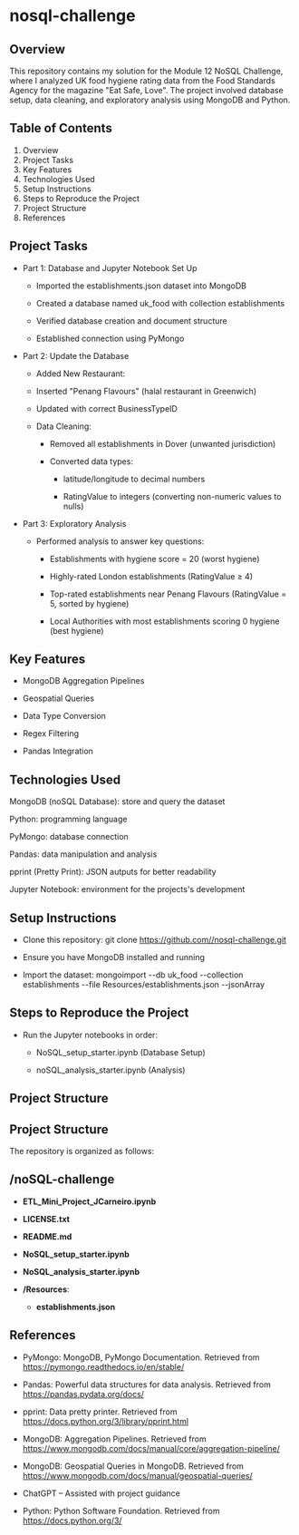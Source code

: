 # nosql-challenge

## Overview
This repository contains my solution for the Module 12 NoSQL Challenge, where I analyzed UK food hygiene rating data from the Food Standards Agency for the magazine "Eat Safe, Love". The project involved database setup, data cleaning, and exploratory analysis using MongoDB and Python.

## Table of Contents
1. Overview
2. Project Tasks
3. Key Features
4. Technologies Used
5. Setup Instructions
6. Steps to Reproduce the Project
7. Project Structure
8. References

## Project Tasks
* Part 1: Database and Jupyter Notebook Set Up
    * Imported the establishments.json dataset into MongoDB

    * Created a database named uk_food with collection establishments

    * Verified database creation and document structure

    * Established connection using PyMongo

* Part 2: Update the Database
    * Added New Restaurant:

    * Inserted "Penang Flavours" (halal restaurant in Greenwich)

    * Updated with correct BusinessTypeID

    * Data Cleaning:

        * Removed all establishments in Dover (unwanted jurisdiction)

        * Converted data types:

            * latitude/longitude to decimal numbers

            * RatingValue to integers (converting non-numeric values to nulls)

* Part 3: Exploratory Analysis
    * Performed analysis to answer key questions:

        * Establishments with hygiene score = 20 (worst hygiene)

        * Highly-rated London establishments (RatingValue ≥ 4)

        * Top-rated establishments near Penang Flavours (RatingValue = 5, sorted by hygiene)

        * Local Authorities with most establishments scoring 0 hygiene (best hygiene)

## Key Features
* MongoDB Aggregation Pipelines

* Geospatial Queries

* Data Type Conversion

* Regex Filtering

* Pandas Integration

## Technologies Used
MongoDB (noSQL Database): store and query the dataset

Python: programming language

PyMongo: database connection

Pandas: data manipulation and analysis

pprint (Pretty Print): JSON autputs for better readability

Jupyter Notebook: environment for the projects's development

## Setup Instructions
* Clone this repository: git clone https://github.com//nosql-challenge.git

* Ensure you have MongoDB installed and running

* Import the dataset: mongoimport --db uk_food --collection establishments --file Resources/establishments.json --jsonArray

## Steps to Reproduce the Project
* Run the Jupyter notebooks in order:

    * NoSQL_setup_starter.ipynb (Database Setup)

    * noSQL_analysis_starter.ipynb (Analysis)

## Project Structure

## Project Structure
The repository is organized as follows:

## /noSQL-challenge

- **ETL_Mini_Project_JCarneiro.ipynb**
- **LICENSE.txt**
- **README.md**
- **NoSQL_setup_starter.ipynb**
- **NoSQL_analysis_starter.ipynb**

- **/Resources**:
  - **establishments.json**

## References
* PyMongo: MongoDB, PyMongo Documentation. Retrieved from https://pymongo.readthedocs.io/en/stable/

* Pandas: Powerful data structures for data analysis. Retrieved from https://pandas.pydata.org/docs/

* pprint: Data pretty printer. Retrieved from https://docs.python.org/3/library/pprint.html

* MongoDB: Aggregation Pipelines. Retrieved from https://www.mongodb.com/docs/manual/core/aggregation-pipeline/

* MongoDB: Geospatial Queries in MongoDB. Retrieved from https://www.mongodb.com/docs/manual/geospatial-queries/

* ChatGPT – Assisted with project guidance

* Python: Python Software Foundation. Retrieved from https://docs.python.org/3/